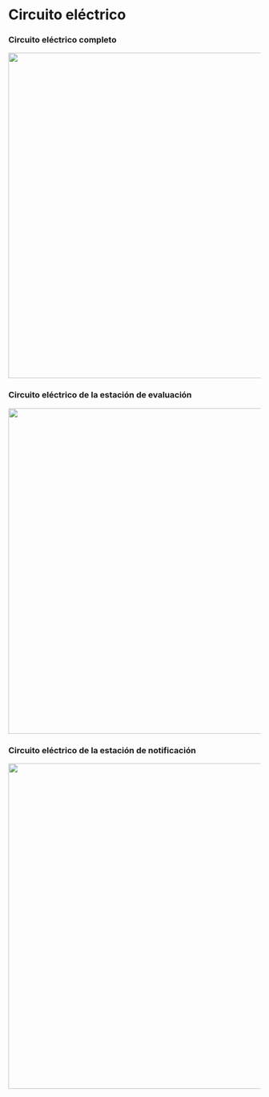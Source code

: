 ﻿# Circuito eléctrico

### Circuito eléctrico completo

<p align="center" float="left">  <img src="https://github.com/sebastianfranco1342/FundamentosdeDisenoGrupo6/blob/main/Carpetas%20del%20Proyecto/Im%C3%A1genes/Entre8_CircuitoE3.png?raw=true" width="800" height="650" /> </p>

### Circuito eléctrico de la estación de evaluación

<p align="center" float="left">  <img src="https://github.com/sebastianfranco1342/FundamentosdeDisenoGrupo6/blob/main/Carpetas%20del%20Proyecto/Im%C3%A1genes/Entre8_CircuitoE1.png?raw=true" width="800" height="650" /> </p>

### Circuito eléctrico de la estación de notificación

<p align="center" float="left">  <img src="https://github.com/sebastianfranco1342/FundamentosdeDisenoGrupo6/blob/main/Carpetas%20del%20Proyecto/Im%C3%A1genes/Entre8_CircuitoE2.png?raw=true" width="800" height="650" /> </p>
